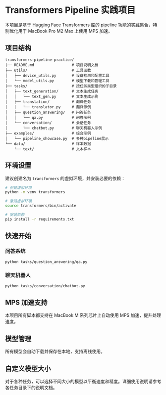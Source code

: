 # Transformers Pipeline 实践项目

本项目是基于 Hugging Face Transformers 库的 pipeline 功能的实践集合，特别优化用于 MacBook Pro M2 Max 上使用 MPS 加速。

## 项目结构

```
transformers-pipeline-practice/
├── README.md                 # 项目说明文档
├── utils/                    # 工具函数
│   ├── device_utils.py       # 设备检测和配置工具
│   └── model_utils.py        # 模型下载和管理工具
├── tasks/                    # 按任务类型组织的子目录
│   ├── text_generation/      # 文本生成任务
│   │   └── text_gen.py       # 文本生成示例
│   ├── translation/          # 翻译任务
│   │   └── translator.py     # 翻译示例
│   ├── question_answering/   # 问答任务
│   │   └── qa.py             # 问答示例
│   └── conversation/         # 会话任务
│       └── chatbot.py        # 聊天机器人示例
├── examples/                 # 综合示例
│   └── pipeline_showcase.py  # 多种pipeline展示
└── data/                     # 样本数据
    └── text/                 # 文本样本
```

## 环境设置

建议创建名为 `transformers` 的虚拟环境，并安装必要的依赖：

```bash
# 创建虚拟环境
python -m venv transformers

# 激活虚拟环境
source transformers/bin/activate

# 安装依赖
pip install -r requirements.txt
```

## 快速开始

### 问答系统

```bash
python tasks/question_answering/qa.py
```

### 聊天机器人

```bash
python tasks/conversation/chatbot.py
```

## MPS 加速支持

本项目所有脚本都支持在 MacBook M 系列芯片上自动使用 MPS 加速，提升处理速度。

## 模型管理

所有模型会自动下载并保存在本地，支持离线使用。

## 自定义模型大小

对于各种任务，可以选择不同大小的模型以平衡速度和精度。详细使用说明请参考各任务目录下的说明文档。
